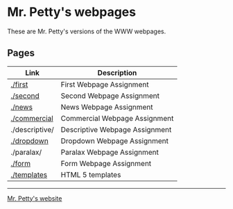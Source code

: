 # Mr. Petty's webpages

These are Mr. Petty's versions of the WWW webpages.

## Pages

| Link | Description |
| -- | -- |
| [./first](./first/) | First Webpage Assignment |
| [./second](./second/) | Second Webpage Assignment |
| [./news](./news/) | News Webpage Assignment |
| [./commercial](./commercial/) | Commercial Webpage Assignment |
| ./descriptive/ | Descriptive Webpage Assignment |
| [./dropdown](./dropdown/) | Dropdown Webpage Assignment |
| ./paralax/ | Paralax Webpage Assignment |
| [./form](./form/) | Form Webpage Assignment |
| [./templates](./templates/) | HTML 5 templates |

<hr>

[Mr. Petty's website](http://j.mp/psb_david_petty)
